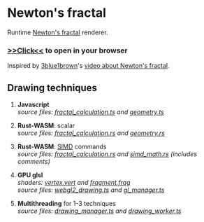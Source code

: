 # Newton's fractal

Runtime [Newton's fractal](https://en.wikipedia.org/wiki/Newton_fractal) renderer.

### [>>Click<<](https://alordash.github.io/newton-fractal/www/index.html) to open in your browser

Inspired by [3blue1brown](https://www.3blue1brown.com/)'s [video about Newton's fractal](https://youtu.be/-RdOwhmqP5s).

## Drawing techniques

1. **Javascript**  
   _source files: [fractal_calculation.ts](https://github.com/alordash/newton-fractal/blob/main/scripts/math/fractal_calculation.ts) and [geometry.ts](https://github.com/alordash/newton-fractal/blob/main/scripts/math/geometry.ts)_
2. **Rust-WASM**: scalar  
   _source files: [fractal_calculation.rs](https://github.com/alordash/newton-fractal/blob/main/src/fractal_calculation.rs) and [geometry.rs](https://github.com/alordash/newton-fractal/blob/main/src/geometry.rs)_
3. **Rust-WASM**: [SIMD](https://en.wikipedia.org/wiki/Single_instruction,_multiple_data) commands  
   _source files: [fractal_calculation.rs](https://github.com/alordash/newton-fractal/blob/main/src/fractal_calculation.rs) and [simd_math.rs](https://github.com/alordash/newton-fractal/blob/main/src/simd_math.rs) (includes comments)_  

4. **GPU glsl**  
   _shaders: [vertex.vert](https://github.com/alordash/newton-fractal/blob/main/webgl/vertex.vert) and [fragment.frag](https://github.com/alordash/newton-fractal/blob/main/webgl/fragment.frag)_  
   _source files: [webgl2_drawing.ts](https://github.com/alordash/newton-fractal/blob/main/scripts/webgl/webgl2_drawing.ts) and [gl_manager.ts](https://github.com/alordash/newton-fractal/blob/main/scripts/webgl/gl_manager.ts)_

5. **Multithreading** for 1-3 techniques  
   _source files: [drawing_manager.ts](https://github.com/alordash/newton-fractal/blob/main/scripts/drawing/drawing_manager.ts) and [drawing_worker.ts](https://github.com/alordash/newton-fractal/blob/main/scripts/drawing/drawing_worker.ts)_
